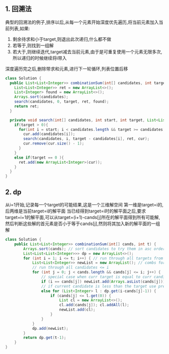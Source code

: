 ## 1. 回溯法

典型的回溯法的例子,排序以后,从每一个元素开始深度优先遍历,将当前元素加入当前列表,如果:

1. 剩余待求和小于target,则退出此次递归,什么都不做
2. 若等于,则找到一组解
3. 若大于,则继续迭代,target减去当前元素,由于是可重复使用一个元素无限多次,所以递归的时候继续将i带入

深度遍历完之后,删除带求和元素,进行下一轮循环,列表位置后移

```java
class Solution {
  public List<List<Integer>> combinationSum(int[] candidates, int target) {
    List<List<Integer>> ret = new ArrayList<>();
    List<Integer> found = new ArrayList<>();
    Arrays.sort(candidates);
    search(candidates, 0, target, ret, found);
    return ret;
  }

  private void search(int[] candidates, int start, int target, List<List<Integer>> ret, List<Integer> cur) {
    if(target > 0){
      for(int i = start; i < candidates.length && target >= candidates[i]; i++){
        cur.add(candidates[i]);
        search(candidates, i, target - candidates[i], ret, cur);
        cur.remove(cur.size() - 1);
      }
    }
    else if(target == 0 ){
      ret.add(new ArrayList<Integer>(cur));
    }
  }
}
```

## 2. dp

从i=1开始,记录每一个target的可能结果,这是一个三维解空间
第一维是target=i的,后两维是当前target=i的解平面
当已经得到target=i时的解平面之后,要求target=i+1的解平面,可以从target=(i+1)-cands[j]所在的解平面得到所有可能解,然后判断这些解的首元素是否小于等于cands[j],然则将其加入新的解平面的一组解

```java
class Solution {
    public List<List<Integer>> combinationSum(int[] cands, int t) {
        Arrays.sort(cands); // sort candidates to try them in asc order
        List<List<List<Integer>>> dp = new ArrayList<>();
        for (int i = 1; i <= t; i++) { // run through all targets from 1 to t
            List<List<Integer>> newList = new ArrayList(); // combs for curr i
            // run through all candidates <= i
            for (int j = 0; j < cands.length && cands[j] <= i; j++) {
                // special case when curr target is equal to curr candidate
                if (i == cands[j]) newList.add(Arrays.asList(cands[j]));
                // if current candidate is less than the target use prev results
                else for (List<Integer> l : dp.get(i-cands[j]-1)) {
                    if (cands[j] <= l.get(0)) {
                        List cl = new ArrayList<>();
                        cl.add(cands[j]); cl.addAll(l);
                        newList.add(cl);
                    }
                }
            }
            dp.add(newList);
        }
        return dp.get(t-1);
    }
}
```
